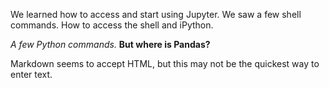 We learned how to access and start using Jupyter. We saw a few shell commands. How to access the shell and iPython.

<i> A few Python commands.</i> <strong> But where is Pandas? </strong>

Markdown seems to accept HTML, but this may not be the quickest way to enter text.

